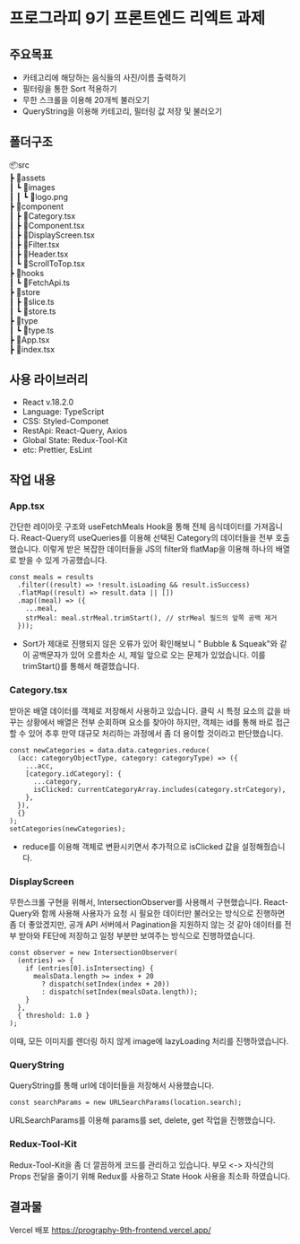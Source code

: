# 프로그라피 9기 프론트엔드 리엑트 과제

## 주요목표
- 카테고리에 해당하는 음식들의 사진/이름 출력하기
- 필터링을 통한 Sort 적용하기
- 무한 스크롤을 이용해 20개씩 불러오기
- QueryString을 이용해 카테고리, 필터링 값 저장 및 불러오기

## 폴더구조
📦src  
 ┣ 📂assets  
 ┃ ┗ 📂images  
 ┃ ┃ ┗ 📜logo.png  
 ┣ 📂component  
 ┃ ┣ 📜Category.tsx  
 ┃ ┣ 📜Component.tsx  
 ┃ ┣ 📜DisplayScreen.tsx  
 ┃ ┣ 📜Filter.tsx  
 ┃ ┣ 📜Header.tsx  
 ┃ ┗ 📜ScrollToTop.tsx  
 ┣ 📂hooks  
 ┃ ┗ 📜FetchApi.ts  
 ┣ 📂store  
 ┃ ┣ 📜slice.ts  
 ┃ ┗ 📜store.ts  
 ┣ 📂type  
 ┃ ┗ 📜type.ts  
 ┣ 📜App.tsx  
 ┣ 📜index.tsx  

## 사용 라이브러리
- React v.18.2.0
- Language: TypeScript
- CSS: Styled-Componet
- RestApi: React-Query, Axios
- Global State: Redux-Tool-Kit
- etc: Prettier, EsLint

## 작업 내용
### App.tsx
간단한 레이아웃 구조와 useFetchMeals Hook을 통해 전체 음식데이터를 가져옵니다.
React-Query의 useQueries를 이용해 선택된 Category의 데이터들을 전부 호출했습니다.
이렇게 받은 복잡한 데이터들을 JS의 filter와 flatMap을 이용해 하나의 배열로 받을 수 있게 가공했습니다.
```
const meals = results
  .filter((result) => !result.isLoading && result.isSuccess)
  .flatMap((result) => result.data || [])
  .map((meal) => ({
    ...meal,
    strMeal: meal.strMeal.trimStart(), // strMeal 필드의 앞쪽 공백 제거
  }));
```
* Sort가 제대로 진행되지 않은 오류가 있어 확인해보니 " Bubble & Squeak"와 같이 공백문자가 있어 오름차순 시, 제일 앞으로 오는 문제가 있었습니다. 이를 trimStart()를 통해서 해결했습니다.

### Category.tsx
받아온 배열 데이터를 객체로 저장해서 사용하고 있습니다.
클릭 시 특정 요소의 값을 바꾸는 상황에서 배열은 전부 순회하며 요소를 찾아야 하지만, 객체는 id를 통해 바로 접근 할 수 있어 추후 만약 대규모 처리하는 과정에서 좀 더 용이할 것이라고 판단했습니다.
```
const newCategories = data.data.categories.reduce(
  (acc: categoryObjectType, category: categoryType) => ({
    ...acc,
    [category.idCategory]: {
      ...category,
      isClicked: currentCategoryArray.includes(category.strCategory),
    },
  }),
  {}
);
setCategories(newCategories);
```
* reduce를 이용해 객체로 변환시키면서 추가적으로 isClicked 값을 설정해줬습니다.


### DisplayScreen
무한스크롤 구현을 위해서, IntersectionObserver를 사용해서 구현했습니다.
React-Query와 함께 사용해 사용자가 요청 시 필요한 데이터만 불러오는 방식으로 진행하면 좀 더 좋았겠지만, 공개 API 서버에서 Pagination을 지원하지 않는 것 같아 데이터를 전부 받아와 FE단에 저장하고 일정 부분만 보여주는 방식으로 진행하였습니다.
```
const observer = new IntersectionObserver(
  (entries) => {
    if (entries[0].isIntersecting) {
      mealsData.length >= index + 20
        ? dispatch(setIndex(index + 20))
        : dispatch(setIndex(mealsData.length));
    }
  },
  { threshold: 1.0 }
);
```
이때, 모든 이미지를 렌더링 하지 않게 image에 lazyLoading 처리를 진행하였습니다.
  

### QueryString
QueryString를 통해 url에 데이터들을 저장해서 사용했습니다.
```
const searchParams = new URLSearchParams(location.search);
```
URLSearchParams를 이용해 params를 set, delete, get 작업을 진행했습니다.

### Redux-Tool-Kit
Redux-Tool-Kit을 좀 더 깔끔하게 코드를 관리하고 있습니다.
부모 <-> 자식간의 Props 전달을 줄이기 위해 Redux를 사용하고 State Hook 사용을 최소화 하였습니다.


## 결과물
Vercel 배포
https://prography-9th-frontend.vercel.app/
